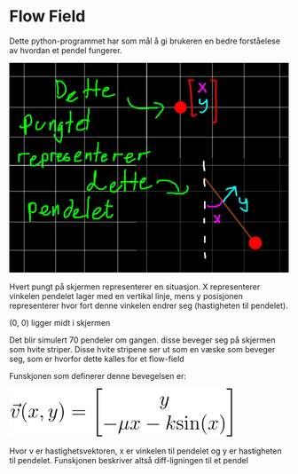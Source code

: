 # Flow Field

Dette python-programmet har som mål å gi brukeren en bedre forståelese av hvordan et pendel fungerer.

![diagram](./diagram.jpg)

Hvert pungt på skjermen representerer en situasjon. X representerer vinkelen pendelet lager med en vertikal linje, mens y posisjonen representerer hvor fort denne vinkelen endrer seg (hastigheten til pendelet).

(0, 0) ligger midt i skjermen

Det blir simulert 70 pendeler om gangen. disse beveger seg på skjermen som hvite striper. Disse hvite stripene ser ut som en væske som beveger seg, som er hvorfor dette kalles for et flow-field

Funskjonen som definerer denne bevegelsen er:

![funksjon](./function.svg)

Hvor v er hastighetsvektoren, x er vinkelen til pendelet og y er hastigheten til pendelet. Funskjonen beskriver altså diff-ligningen til et pendel